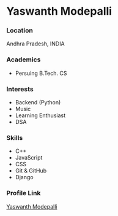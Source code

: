 # Yaswanth Modepalli

### Location

Andhra Pradesh, INDIA

### Academics

- Persuing B.Tech. CS

### Interests

- Backend (Python)
- Music
- Learning Enthusiast
- DSA

### Skills

- C++
- JavaScript
- CSS
- Git & GitHub
- Django


### Profile Link

[Yaswanth Modepalli](https://github.com/Yaswanth14)
